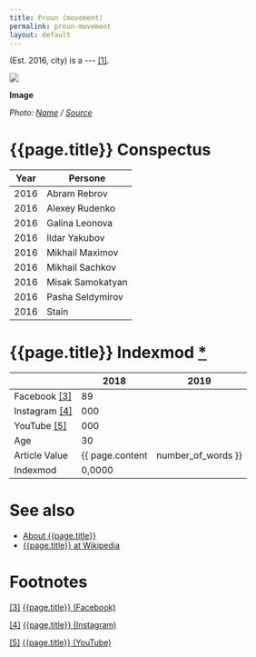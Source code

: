 ```yaml
---
title: Proun (movement)
permalink: proun-movement
layout: default
---
```



(Est. 2016, city) is a --- <span id="a1">[\[1\]](#f1)</span>.

![](/encyclopedia/images/{{page.permalink}}.jpg)

**Image**

*Photo: [Name](index) / [Source](index)*

# {{page.title}} Conspectus

|Year|Persone|
|-|-|
|2016|Abram Rebrov|
|2016|Alexey Rudenko|
|2016|Galina Leonova|
|2016|Ildar Yakubov|
|2016|Mikhail Maximov|
|2016|Mikhail Sachkov|
|2016|Misak Samokatyan|
|2016|Pasha Seldymirov|
|2016|Stain|

# {{page.title}} Indexmod [*](indexmod)

||2018|2019|
|-|-|-|
|Facebook <span id="a3">[\[3\]](#f3)</span>|89||
|Instagram <span id="a4">[\[4\]](#f4)</span>|000||
|YouTube <span id="a5">[\[5\]](#f5)</span>|000||
|Age|30||
|Article Value|{{ page.content | number_of_words }}||
|Indexmod|0,0000||

# See also

+ [About {{page.title}}](index)
+ [{{page.title}} at Wikipedia](index)

# Footnotes

[[3]](#a3) <span id="f3"></span> [{{page.title}} (Facebook)](https://www.facebook.com/PROUNcontinuum/)

[[4]](#a4) <span id="f4"></span> [{{page.title}} (Instagram)](index)

[[5]](#a5) <span id="f5"></span> [{{page.title}} (YouTube)](index)
